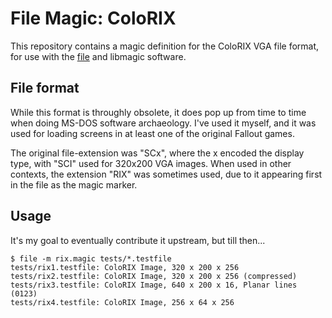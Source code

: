 # File Magic: ColoRIX

This repository contains a magic definition for the
ColoRIX VGA file format, for use with the [file](https://github.com/file/file)
and libmagic software.

## File format

While this format is throughly obsolete, it does pop up from time to time
when doing MS-DOS software archaeology. I've used it myself, and it was
used for loading screens in at least one of the original Fallout games.

The original file-extension was "SCx", where the x encoded the display type,
with "SCI" used for 320x200 VGA images. When used in other contexts, the extension
"RIX" was sometimes used, due to it appearing first in the file as the magic marker.

## Usage

It's my goal to eventually contribute it upstream, but till then...

```console
$ file -m rix.magic tests/*.testfile
tests/rix1.testfile: ColoRIX Image, 320 x 200 x 256
tests/rix2.testfile: ColoRIX Image, 320 x 200 x 256 (compressed)
tests/rix3.testfile: ColoRIX Image, 640 x 200 x 16, Planar lines (0123)
tests/rix4.testfile: ColoRIX Image, 256 x 64 x 256
```
